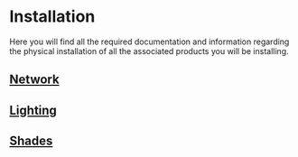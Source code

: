 # Installation

Here you will find all the required documentation and information regarding the physical installation of all the associated products you will be installing.

## [Network](network.md)

## [Lighting](lighting.md) 

## [Shades](shading.md)